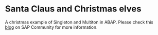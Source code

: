 # Santa Claus and Christmas elves

A christmas example of Singleton and Multiton in ABAP. Please check this [blog](https://blogs.sap.com/2020/12/02/santa-claus-and-the-christmas-elves/) on SAP Community for more information.
